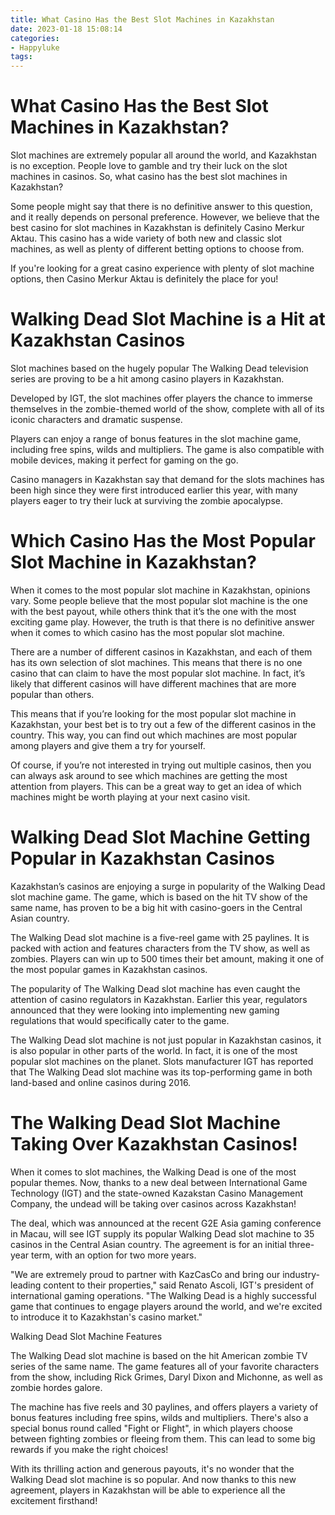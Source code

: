 ```yaml
---
title: What Casino Has the Best Slot Machines in Kazakhstan
date: 2023-01-18 15:08:14
categories:
- Happyluke
tags:
---
```



#  What Casino Has the Best Slot Machines in Kazakhstan?

 Slot machines are extremely popular all around the world, and Kazakhstan is no exception. People love to gamble and try their luck on the slot machines in casinos. So, what casino has the best slot machines in Kazakhstan?

Some people might say that there is no definitive answer to this question, and it really depends on personal preference. However, we believe that the best casino for slot machines in Kazakhstan is definitely Casino Merkur Aktau. This casino has a wide variety of both new and classic slot machines, as well as plenty of different betting options to choose from.

If you're looking for a great casino experience with plenty of slot machine options, then Casino Merkur Aktau is definitely the place for you!

#  Walking Dead Slot Machine is a Hit at Kazakhstan Casinos

Slot machines based on the hugely popular The Walking Dead television series are proving to be a hit among casino players in Kazakhstan.

Developed by IGT, the slot machines offer players the chance to immerse themselves in the zombie-themed world of the show, complete with all of its iconic characters and dramatic suspense.

Players can enjoy a range of bonus features in the slot machine game, including free spins, wilds and multipliers. The game is also compatible with mobile devices, making it perfect for gaming on the go.

Casino managers in Kazakhstan say that demand for the slots machines has been high since they were first introduced earlier this year, with many players eager to try their luck at surviving the zombie apocalypse.

#  Which Casino Has the Most Popular Slot Machine in Kazakhstan?

When it comes to the most popular slot machine in Kazakhstan, opinions vary. Some people believe that the most popular slot machine is the one with the best payout, while others think that it’s the one with the most exciting game play. However, the truth is that there is no definitive answer when it comes to which casino has the most popular slot machine.

There are a number of different casinos in Kazakhstan, and each of them has its own selection of slot machines. This means that there is no one casino that can claim to have the most popular slot machine. In fact, it’s likely that different casinos will have different machines that are more popular than others.

This means that if you’re looking for the most popular slot machine in Kazakhstan, your best bet is to try out a few of the different casinos in the country. This way, you can find out which machines are most popular among players and give them a try for yourself.

Of course, if you’re not interested in trying out multiple casinos, then you can always ask around to see which machines are getting the most attention from players. This can be a great way to get an idea of which machines might be worth playing at your next casino visit.

#  Walking Dead Slot Machine Getting Popular in Kazakhstan Casinos

Kazakhstan’s casinos are enjoying a surge in popularity of the Walking Dead slot machine game. The game, which is based on the hit TV show of the same name, has proven to be a big hit with casino-goers in the Central Asian country.

The Walking Dead slot machine is a five-reel game with 25 paylines. It is packed with action and features characters from the TV show, as well as zombies. Players can win up to 500 times their bet amount, making it one of the most popular games in Kazakhstan casinos.

The popularity of The Walking Dead slot machine has even caught the attention of casino regulators in Kazakhstan. Earlier this year, regulators announced that they were looking into implementing new gaming regulations that would specifically cater to the game.

The Walking Dead slot machine is not just popular in Kazakhstan casinos, it is also popular in other parts of the world. In fact, it is one of the most popular slot machines on the planet. Slots manufacturer IGT has reported that The Walking Dead slot machine was its top-performing game in both land-based and online casinos during 2016.

#  The Walking Dead Slot Machine Taking Over Kazakhstan Casinos!

When it comes to slot machines, the Walking Dead is one of the most popular themes. Now, thanks to a new deal between International Game Technology (IGT) and the state-owned Kazakstan Casino Management Company, the undead will be taking over casinos across Kazakhstan!

The deal, which was announced at the recent G2E Asia gaming conference in Macau, will see IGT supply its popular Walking Dead slot machine to 35 casinos in the Central Asian country. The agreement is for an initial three-year term, with an option for two more years.

"We are extremely proud to partner with KazCasCo and bring our industry-leading content to their properties," said Renato Ascoli, IGT's president of international gaming operations. "The Walking Dead is a highly successful game that continues to engage players around the world, and we're excited to introduce it to Kazakhstan's casino market."

Walking Dead Slot Machine Features

The Walking Dead slot machine is based on the hit American zombie TV series of the same name. The game features all of your favorite characters from the show, including Rick Grimes, Daryl Dixon and Michonne, as well as zombie hordes galore.

The machine has five reels and 30 paylines, and offers players a variety of bonus features including free spins, wilds and multipliers. There's also a special bonus round called "Fight or Flight", in which players choose between fighting zombies or fleeing from them. This can lead to some big rewards if you make the right choices!

With its thrilling action and generous payouts, it's no wonder that the Walking Dead slot machine is so popular. And now thanks to this new agreement, players in Kazakhstan will be able to experience all the excitement firsthand!